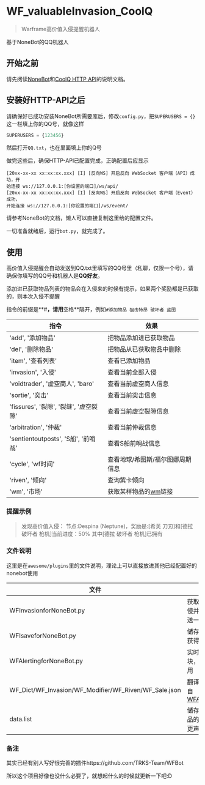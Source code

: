# WF_valuableInvasion_CoolQ
> Warframe高价值入侵提醒机器人

基于NoneBot的QQ机器人

## 开始之前

请先阅读[NoneBot](https://nonebot.cqp.moe/)和[CoolQ HTTP API](https://cqhttp.cc/)的说明文档。

## 安装好HTTP-API之后

请确保好已成功安装NoneBot所需要库后，修改`config.py`，把`SUPERUSERS = {}`这一栏填上你的QQ号，就像这样

```python
SUPERUSERS = {123456}
```

然后打开`QQ.txt`，也在里面填上你的Q号

做完这些后，确保HTTP-API已配置完成，正确配置后应显示

```
[20xx-xx-xx xx:xx:xx.xxx] [I] [反向WS] 开启反向 WebSocket 客户端（API）成功，开
始连接 ws://127.0.0.1:[你设置的端口]/ws/api/
[20xx-xx-xx xx:xx:xx.xxx] [I] [反向WS] 开启反向 WebSocket 客户端（Event）成功，
开始连接 ws://127.0.0.1:[你设置的端口]/ws/event/
```

请参考NoneBot的文档，懒人可以直接复制这里给的配置文件。

一切准备就绪后，运行`bot.py`，就完成了。

## 使用

高价值入侵提醒会自动发送到QQ.txt里填写的QQ号里（私聊，仅限一个号），请确保你填写的QQ号和机器人是**QQ好友**。

添加进已获取物品列表的物品会在入侵来的时候有提示，如果两个奖励都是已获取的，则本次入侵不提醒

指令的前缀是**#**，请用**空格**隔开，例如`#添加物品 狙击特昂 破坏者 蓝图`  

| 指令                                   | 效果                                    |
| -------------------------------------- | --------------------------------------- |
| 'add', '添加物品'                      | 把物品添加进已获取物品                  |
| 'del', '删除物品'                      | 把物品从已获取物品中删除                |
| 'item', '查看列表'                     | 查看已添加物品                          |
| 'invasion', '入侵'                     | 查看当前全部入侵                        |
| 'voidtrader', '虚空商人', 'baro'       | 查看当前虚空商人信息                    |
| 'sortie', '突击'                       | 查看当前突击信息                        |
| 'fissures', '裂隙', '裂缝', '虚空裂隙' | 查看当前虚空裂隙信息                    |
| 'arbitration', '仲裁'                  | 查看当前仲裁信息                        |
| 'sentientoutposts', 'S船', '前哨战'    | 查看S船前哨战信息                       |
| 'cycle', 'wf时间'                      | 查看地球/希图斯/福尔图娜周期信息        |
| 'riven', '倾向'                        | 查询紫卡倾向                            |
| 'wm', '市场'                           | 获取某样物品的[wm](warframe.market)链接 |

### 提醒示例

>发现高价值入侵：
>节点:Despina (Neptune)，奖励是:[希芙 刀刃]和[德拉 破坏者 枪机]当前进度：50%
>其中[德拉 破坏者 枪机]已拥有

### 文件说明

这里是在`awesome/plugins`里的文件说明，理论上可以直接放进其他已经配置好的nonebot使用  

| 文件                                                  | 说明                                                         |
| ----------------------------------------------------- | ------------------------------------------------------------ |
| WFInvasionforNoneBot.py                               | 获取高价值入侵并5分钟推送一次                                |
| WFIsaveforNoneBot.py                                  | 储存/更改已获得列表                                          |
| WFAlertingforNoneBot.py                               | 实时信息模块，可单独使用                                     |
| WF_Dict/WF_Invasion/WF_Modifier/WF_Riven/WF_Sale.json | 翻译文件，来自[WFA_Lexicon](https://github.com/Richasy/WFA_Lexicon) |
| data.list                                             | 储存已获得物品的文件# 停更声明                               |

### 备注

其实已经有别人写好很完善的插件https://github.com/TRKS-Team/WFBot  

所以这个项目好像也没什么必要了，就想起什么的时候就更新一下吧:D

